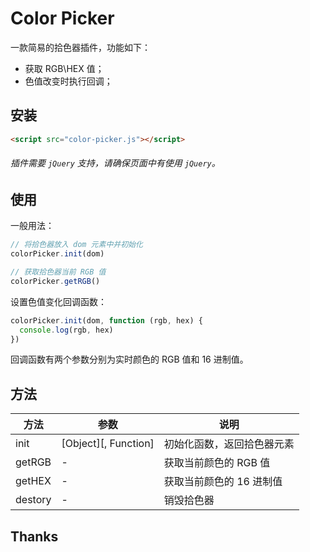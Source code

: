 # Color Picker

一款简易的拾色器插件，功能如下：

- 获取 RGB\HEX 值；
- 色值改变时执行回调；

## 安装

```html
<script src="color-picker.js"></script>
```

###### 插件需要 `jQuery` 支持，请确保页面中有使用 `jQuery`。

## 使用

一般用法：

```javascript
// 将拾色器放入 dom 元素中并初始化
colorPicker.init(dom)

// 获取拾色器当前 RGB 值
colorPicker.getRGB()
```

设置色值变化回调函数：

```javascript
colorPicker.init(dom, function (rgb, hex) {
  console.log(rgb, hex)
})
```

回调函数有两个参数分别为实时颜色的 RGB 值和 16 进制值。

## 方法

方法 | 参数 | 说明
---- | ---- | ----
init | [Object][, Function] | 初始化函数，返回拾色器元素
getRGB | - | 获取当前颜色的 RGB 值
getHEX | - | 获取当前颜色的 16 进制值
destory | - | 销毁拾色器

## Thanks




